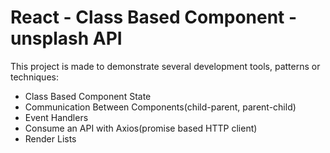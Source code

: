 # React - Class Based Component - unsplash API

This project is made to demonstrate several development tools, patterns or techniques:

- Class Based Component State
- Communication Between Components(child-parent, parent-child)
- Event Handlers
- Consume an API with Axios(promise based HTTP client)
- Render Lists
